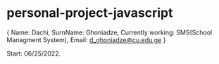 # personal-project-javascript
{
Name: Dachi,
SurnName: Ghoniadze,
Currently working: SMS(School Managment System),
Email: d_ghoniadze@cu.edu.ge
}

Start: 06/25/2022.



